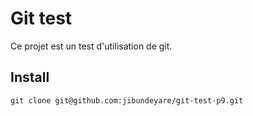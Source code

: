 # Git test

Ce projet est un test d'utilisation de git.

## Install

    git clone git@github.com:jibundeyare/git-test-p9.git

